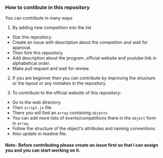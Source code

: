 ### How to contibute in this repository 

You can contribute in many ways 

1. By adding new competition into the list 

- Star this repository.
- Create an issue with description about the competiton and wait for approval.
- Then fork this repository.
- Add description about the program ,official website and youtube link in alphabetical order.
- Make pull request and wait for review.


2. If you are beginner then you can contribute by improving the structure or the layout or any mistakes in the repository.

3. To contribute to the official website of this repository:

- Go to the web directory.
- Then `script.js` file.
- There you will find an `array` containing `objects`
- You can add more lists of events/competitions there in the `object` form in `array`.
- Follow the structure of the object's attributes and naming conventions.
- Also update in readme file.

#### Note- Before contributing please create an issue first so that I can assign you and you can start working on it.

